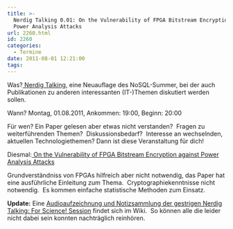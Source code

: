 ```yaml
---
title: >-
  Nerdig Talking 0.01: On the Vulnerability of FPGA Bitstream Encryption against
  Power Analysis Attacks
url: 2260.html
id: 2260
categories:
  - Termine
date: 2011-08-01 12:21:00
tags:
---
```


Was?[
Nerdig Talking](https://blog.shackspace.de/wiki/doku.php?id=project:nerdig_talking), eine Neuauflage des NoSQL-Summer, bei der auch Publikationen  zu anderen interessanten (IT-)Themen diskutiert werden sollen.

Wann?
Montag, 01.08.2011, Ankommen: 19:00, Beginn: 20:00

Für wen?
Ein Paper gelesen aber etwas nicht verstanden?  Fragen zu weiterführenden Themen?  Diskussionsbedarf?  Interesse an wechselnden, aktuellen Technologiethemen?
Dann ist diese Veranstaltung für dich!

Diesmal:[
On the Vulnerability of FPGA Bitstream Encryption against Power Analysis Attacks](http://eprint.iacr.org/2011/390.pdf)

Grundverständniss von FPGAs hilfreich aber nicht notwendig, das Paper hat eine ausführliche Einleitung zum Thema.  Cryptographiekenntnisse nicht notwendig.  Es kommen einfache statistische Methoden zum Einsatz.

**Update:**
Eine [Audioaufzeichnung und Notizsammlung der gestrigen Nerdig Talking: For Science! Session](https://blog.shackspace.de/wiki/doku.php?id=project:nerdig_talking:for_science:0.0.1) findet sich im Wiki.  So können alle die leider nicht dabei sein konnten nachträglich reinhören.